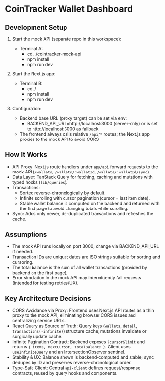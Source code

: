 # CoinTracker Wallet Dashboard

## Development Setup

1. Start the mock API (separate repo in this workspace):
   - Terminal A:
     - cd ../cointracker-mock-api
     - npm install
     - npm run dev

2. Start the Next.js app:
   - Terminal B:
     - cd ./
     - npm install
     - npm run dev

3. Configuration:
   - Backend base URL (proxy target) can be set via env:
     - BACKEND_API_URL=http://localhost:3000 (server-only) or is set to http://localhost:3000 as fallback
   - The frontend always calls relative `/api/*` routes; the Next.js app proxies to the mock API to avoid CORS.

## How It Works

- API Proxy: Next.js route handlers under `app/api` forward requests to the mock API (`/wallets`, `/wallets/:walletId`, `/wallets/:walletId/sync`).
- Data Layer: TanStack Query for fetching, caching and mutations with typed hooks (`lib/queries`).
- Transactions:
  - Sorted reverse-chronologically by default.
  - Infinite scrolling with cursor pagination (cursor = last item date).
  - Stable wallet balance is computed on the backend and returned with the first page to avoid changing totals while scrolling.
- Sync: Adds only newer, de-duplicated transactions and refreshes the cache.

## Assumptions

- The mock API runs locally on port 3000; change via BACKEND_API_URL if needed.
- Transaction IDs are unique; dates are ISO strings suitable for sorting and cursoring.
- The total balance is the sum of all wallet transactions (provided by backend on the first page).
- Error simulation in the mock API may intermittently fail requests (intended for testing retries/UX).

## Key Architecture Decisions

- CORS Avoidance via Proxy: Frontend uses Next.js API routes as a thin proxy to the mock API, eliminating browser CORS issues and centralizing service URLs.
- React Query as Source of Truth: Query keys (`wallets`, `detail`, `transactions(-infinite)`) structure cache; mutations invalidate or surgically update cache.
- Infinite Pagination Contract: Backend exposes `?cursor&limit` and returns `{ items, nextCursor, totalBalance }`. Client uses `useInfiniteQuery` and an IntersectionObserver sentinel.
- Stability & UX: Balance shown is backend-computed and stable; sync dedupes by ID and preserves reverse-chronological order.
- Type-Safe Client: Central `api-client` defines request/response contracts, reused by query hooks and components.
